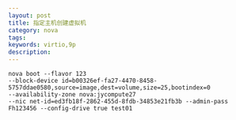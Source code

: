```yaml
---
layout: post
title: 指定主机创建虚拟机
category: nova
tags: 
keywords: virtio,9p
description: 
---
```



    nova boot --flavor 123 
    --block-device id=b00326ef-fa27-4470-8458-5757ddae0580,source=image,dest=volume,size=25,bootindex=0 
    --availability-zone nova:jycompute27  
    --nic net-id=ed3fb18f-2862-455d-8fdb-34853e21fb3b --admin-pass Fh123456 --config-drive true test01